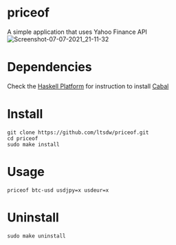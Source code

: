 # priceof

A simple application that uses Yahoo Finance API
![Screenshot-07-07-2021_21-11-32](https://user-images.githubusercontent.com/44977415/124843269-233e6900-df81-11eb-9730-c419ef3787e0.png)

# Dependencies

Check the [Haskell Platform](https://www.haskell.org/platform/) for instruction to install [Cabal](https://www.haskell.org/cabal/)

# Install
```
git clone https://github.com/ltsdw/priceof.git
cd priceof
sudo make install
```

# Usage
```
priceof btc-usd usdjpy=x usdeur=x
```

# Uninstall

```
sudo make uninstall
```
